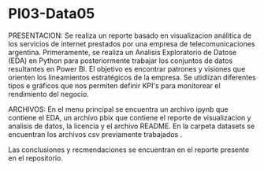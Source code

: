 # PI03-Data05 

PRESENTACION:
Se realiza un reporte  basado en visualizacion análitica de los servicios de internet prestados por una empresa de telecomunicaciones argentina. 
Primeramente, se  realiza un Analisis Exploratorio de Datose (EDA) en Python para posteriormente trabajar los conjuntos de datos resultantes en Power BI.
El objetivo es encontrar patrones y visiones que orienten los lineamientos estratégicos  de la empresa. Se utidlizan diferentes tipos e gráficos que nos permiten definir KPI's para monitorear el rendimiento del negocio.

ARCHIVOS: 
En el menu principal se encuentra un archivo  ipynb que contiene el EDA, un archivo  pbix que contiene el reporte de visualizacion y analisis de datos, la licencia y el archivo README.  En la carpeta datasets se encuentran los archivos csv previamente trabajados .

Las conclusiones y recmendaciones  se encuentran en el reporte presente en el repositorio.
